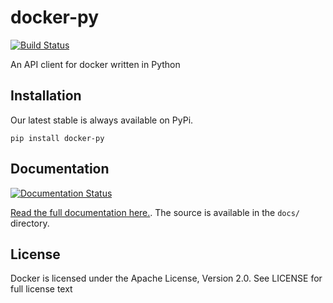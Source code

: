 docker-py
=========

[![Build Status](https://travis-ci.org/docker/docker-py.png)](https://travis-ci.org/docker/docker-py)

An API client for docker written in Python

Installation
------------

Our latest stable is always available on PyPi.

    pip install docker-py

Documentation
------------

[![Documentation Status](https://readthedocs.org/projects/docker-py/badge/?version=latest)](https://readthedocs.org/projects/docker-py/?badge=latest)

[Read the full documentation here.](http://docker-py.readthedocs.org/en/latest/).
The source is available in the `docs/` directory.


License
-------
Docker is licensed under the Apache License, Version 2.0. See LICENSE for full license text
